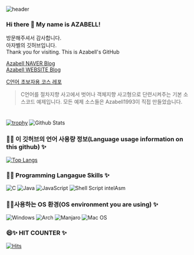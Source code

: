 ![header](https://capsule-render.vercel.app/api?text=Azabell%Github&fontSize=50)  
### Hi there 👋 My name is AZABELL! 
방문해주셔서 감사합니다.  
아자벨의 깃허브입니다.  
Thank you for visiting.
This is Azabell's GitHub

[Azabell NAVER Blog](https://blog.naver.com/moreirly)   
[Azabell WEBSITE Blog](https://www.azabellcode.com)   

[C언어 초보자용 코스 레포](https://github.com/Azabell1993/ClangStructPointerExample)
> C언어를 절차지향 사고에서 벗어나 객체지향 사고형으로 단련시켜주는 기본 소스코드 예제입니다.
> 모든 예제 소스들은 Azabell1993이 직접 만들었습니다.
  
  
#
<!--
- 🌱 I’m currently learning ...
- 👯 I’m looking to collaborate on ...
- 🤔 I’m looking for help with ...
- 💬 Ask me about ...
- 📫 How to reach me: ...
- 😄 Pronouns: ...
- ⚡ Fun fact: ...
![C++](https://img.shields.io/badge/c++-%2300599C.svg?style=for-the-badge&logo=c%2B%2B&logoColor=white)
-->
[![trophy](https://github-profile-trophy.vercel.app/?username=Azabell1993)](https://github.com/ryo-ma/github-profile-trophy) 
![Github Stats](https://github-readme-stats.vercel.app/api?username=Azabell1993&show_icons=true) 


### 💬✨ 이 깃허브의 언어 사용량 정보(Language usage information on this github) ✨                            
[![Top Langs](https://github-readme-stats.vercel.app/api/top-langs/?username=azabell1993&layout=compact)](https://github.com/azabell1993/github-readme-stats)

### 🔭✨ Programming Langague Skills ✨  
![C](https://img.shields.io/badge/c-%2300599C.svg?style=for-the-badge&logo=c&logoColor=white) ![Java](https://img.shields.io/badge/java-%23ED8B00.svg?style=for-the-badge&logo=java&logoColor=white) ![JavaScript](https://img.shields.io/badge/javascript-%23323330.svg?style=for-the-badge&logo=javascript&logoColor=%23F7DF1E) ![Shell Script](https://img.shields.io/badge/shell_script-%23121011.svg?style=for-the-badge&logo=gnu-bash&logoColor=white)  intelAsm


### 🤔✨사용하는 OS 환경(OS environment you are using) ✨  
![Windows](https://img.shields.io/badge/Windows-0078D6?style=for-the-badge&logo=windows&logoColor=white) ![Arch](https://img.shields.io/badge/Arch%20Linux-1793D1?logo=arch-linux&logoColor=fff&style=for-the-badge) ![Manjaro](https://img.shields.io/badge/Manjaro-35BF5C?style=for-the-badge&logo=Manjaro&logoColor=white) ![Mac OS](https://img.shields.io/badge/mac%20os-000000?style=for-the-badge&logo=macos&logoColor=F0F0F0)  


### 😄✨ HIT COUNTER ✨  
[![Hits](https://hits.seeyoufarm.com/api/count/incr/badge.svg?url=https://github.com/Azabell1993/hit-counter)](https://hits.seeyoufarm.com)  
